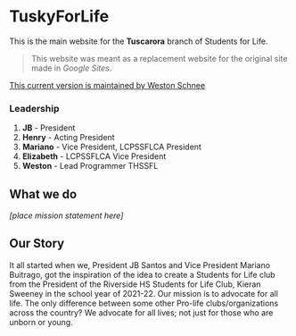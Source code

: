 # TuskyForLife

This is the main website for the **Tuscarora** branch of Students for Life.

> This website was meant as a replacement website for the original site made in *Google Sites*.

[This current version is maintained by Weston Schnee](https://tuskyforlife.github.io)

> 

### Leadership

1. **JB** - President
2. **Henry** - Acting President
3. **Mariano** - Vice President, LCPSSFLCA President
4. **Elizabeth** - LCPSSFLCA Vice President
5. **Weston** - Lead Programmer THSSFL

## What we do
*[place mission statement here]*

## Our Story
It all started when we, President JB Santos and Vice President Mariano Buitrago, got the inspiration of the idea to create a Students for Life club from the President of the Riverside HS Students for Life Club, Kieran Sweeney in the school year of 2021-22. Our mission is to advocate for all life. The only difference between some other Pro-life clubs/organizations across the country? We advocate for all lives; not just for those who are unborn or young.
